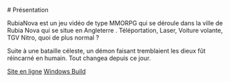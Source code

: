 ﻿﻿# Présentation

RubiaNova est un jeu vidéo de type MMORPG qui se déroule dans la ville de Rubia Nova qui se situe en Angleterre .
Téléportation, Laser, Voiture volante, TGV Nitro, quoi de plus normal ?

Suite à une bataille céleste, un démon faisant tremblaient les dieux fût réincarné en humain.
Tout changea depuis ce jour.

[Site en ligne]("http://rubianova.virtualhosting.fr")
[Windows Build]("http://rubianova.virtualhosting.fr/Windows.zip")